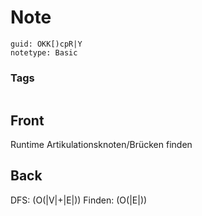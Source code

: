 # Note
```
guid: OKK[)cpR|Y
notetype: Basic
```

### Tags
```
```

## Front
Runtime Artikulationsknoten/Brücken finden

## Back
DFS: \(O(|V|+|E|)\)
Finden: \(O(|E|)\)

